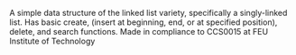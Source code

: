 A simple data structure of the linked list variety, specifically a singly-linked list. 
Has basic create, (insert at beginning, end, or at specified position), delete, and search functions.
Made in compliance to CCS0015 at FEU Institute of Technology

